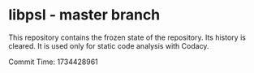 # libpsl - master branch

This repository contains the frozen state of the repository.
Its history is cleared. It is used only for static code
analysis with Codacy.

Commit Time: 1734428961